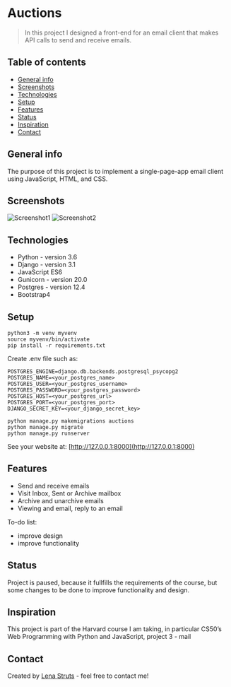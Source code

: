 # Auctions
> In this project I designed a front-end for an email client that makes API calls to send and receive emails.
## Table of contents
* [General info](#general-info)
* [Screenshots](#screenshots)
* [Technologies](#technologies)
* [Setup](#setup)
* [Features](#features)
* [Status](#status)
* [Inspiration](#inspiration)
* [Contact](#contact)

## General info
The purpose of this project is to implement a single-page-app email client using JavaScript, HTML, and CSS.

## Screenshots
![Screenshot1](https://user-images.githubusercontent.com/61382735/97169023-a7e9ae00-1789-11eb-8c13-bb47564d22fa.png)
![Screenshot2](https://user-images.githubusercontent.com/61382735/97169072-bc2dab00-1789-11eb-921c-75bd469c30ee.png)

## Technologies
* Python - version 3.6
* Django - version 3.1
* JavaScript ES6
* Gunicorn - version 20.0
* Postgres - version 12.4
* Bootstrap4

## Setup
```
python3 -m venv myvenv
source myvenv/bin/activate
pip install -r requirements.txt
```

Create .env file such as: 
```
POSTGRES_ENGINE=django.db.backends.postgresql_psycopg2
POSTGRES_NAME=<your_postgres_name>
POSTGRES_USER=<your_postgres_username>
POSTGRES_PASSWORD=<your_postgres_password>
POSTGRES_HOST=<your_postgres_url>
POSTGRES_PORT=<your_postgres_port>
DJANGO_SECRET_KEY=<your_django_secret_key>
```

```
python manage.py makemigrations auctions
python manage.py migrate
python manage.py runserver

```
See your website at:
[http://127.0.0.1:8000](http://127.0.0.1:8000)

## Features
* Send and receive emails
* Visit Inbox, Sent or Archive mailbox
* Archive and unarchive emails
* Viewing and email, reply to an email 

To-do list:
* improve design 
* improve functionality

## Status
Project is paused, because it fullfills the requirements of the course, but some changes to be done to improve functionality and design.

## Inspiration
This project is part of the Harvard course I am taking, in particular CS50’s Web Programming with Python and JavaScript, project 3 - mail

## Contact
Created by [Lena Struts](https://www.linkedin.com/in/lena-yeliena-struts-5aa96292/) - feel free to contact me!